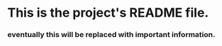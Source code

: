 # This is the project's README file.

### eventually this will be replaced with important information.
